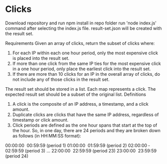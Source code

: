 # Clicks
Download repository and run npm install in repo folder
run 'node index.js' command after selecting the index.js file.
result-set.json will be created with the result set.


Requirements 
Given an array of clicks, return the subset of clicks where: 

1.	For each IP within each one hour period, only the most expensive click is placed into the result set.
2.	If more than one click from the same IP ties for the most expensive click in a one hour period, only place the earliest click into the result set.
3.	If there are more than 10 clicks for an IP in the overall array of clicks, do not include any of those clicks in the result set. 

The result set should be stored in a list. Each map represents a click. The expected result set should be a subset of the original list. 
Definitions
1.	A click is the composite of an IP address, a timestamp, and a click amount. 
2.	Duplicate clicks are clicks that have the same IP address, regardless of timestamp or click amount. 
3.	Click periods are defined as the one hour spans that start at the top of the hour. So, in one day, there are 24 periods and they are broken down as follows (in HH:MM:SS format): 

00:00:00 ­ 00:59:59 (period 1) 
01:00:00 ­ 01:59:59 (period 2) 
02:00:00 ­ 02:59:59 (period 3) 
… 
22:00:00 ­ 22:59:59 (period 23) 
23:00:00 ­ 23:59:59 (period 24) 

